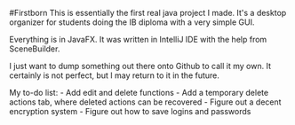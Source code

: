 #Firstborn
This is essentially the first real java project I made. It's a desktop organizer for students doing the IB diploma with a very simple GUI.

Everything is in JavaFX. It was written in IntelliJ IDE with the help from SceneBuilder.

I just want to dump something out there onto Github to call it my own.
It certainly is not perfect, but I may return to it in the future.

My to-do list:
	- Add edit and delete functions
	- Add a temporary delete actions tab, where deleted actions can be recovered
	- Figure out a decent encryption system
	- Figure out how to save logins and passwords
